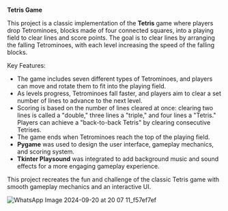 **Tetris Game**

This project is a classic implementation of the **Tetris** game where players drop Tetrominoes, blocks made of four connected squares, into a playing field to clear lines and score points. The goal is to clear lines by arranging the falling Tetrominoes, with each level increasing the speed of the falling blocks.

Key Features:
- The game includes seven different types of Tetrominoes, and players can move and rotate them to fit into the playing field.
- As levels progress, Tetrominoes fall faster, and players aim to clear a set number of lines to advance to the next level.
- Scoring is based on the number of lines cleared at once: clearing two lines is called a "double," three lines a "triple," and four lines a "Tetris." Players can achieve a "back-to-back Tetris" by clearing consecutive Tetrises.
- The game ends when Tetrominoes reach the top of the playing field.
- **Pygame** was used to design the user interface, gameplay mechanics, and scoring system.
- **Tkinter Playsound** was integrated to add background music and sound effects for a more engaging gameplay experience.

This project recreates the fun and challenge of the classic Tetris game with smooth gameplay mechanics and an interactive UI.

![WhatsApp Image 2024-09-20 at 20 07 11_f57ef7ef](https://github.com/user-attachments/assets/55229195-84a4-4681-9ca9-aa91f7ac56e8)
